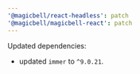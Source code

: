 ```yaml
---
'@magicbell/react-headless': patch
'@magicbell/magicbell-react': patch
---
```


Updated dependencies:

- updated `immer` to `^9.0.21`.
